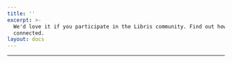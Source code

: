 ```yaml
---
title: ''
excerpt: >-
  We'd love it if you participate in the Libris community. Find out how to get
  connected.
layout: docs
---
```

****
